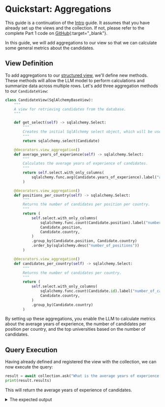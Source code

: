 # Quickstart: Aggregations

This guide is a continuation of the [Intro](./intro.md) guide. It assumes that you have already set up the views and the collection. If not, please refer to the complete Part 1 code on [GitHub](https://github.com/deepsense-ai/db-ally/blob/main/examples/intro.py){:target="_blank"}.

In this guide, we will add aggregations to our view so that we can calculate some general metrics about the candidates.

## View Definition

To add aggregations to our [structured view](../concepts/structured_views.md), we'll define new methods. These methods will allow the LLM model to perform calculations and summarize data across multiple rows. Let's add three aggregation methods to our `CandidateView`:

```python
class CandidateView(SqlAlchemyBaseView):
    """
    A view for retrieving candidates from the database.
    """

    def get_select(self) -> sqlalchemy.Select:
        """
        Creates the initial SqlAlchemy select object, which will be used to build the query.
        """
        return sqlalchemy.select(Candidate)

    @decorators.view_aggregation()
    def average_years_of_experience(self) -> sqlalchemy.Select:
        """
        Calculates the average years of experience of candidates.
        """
        return self.select.with_only_columns(
            sqlalchemy.func.avg(Candidate.years_of_experience).label("average_years_of_experience")
        )

    @decorators.view_aggregation()
    def positions_per_country(self) -> sqlalchemy.Select:
        """
        Returns the number of candidates per position per country.
        """
        return (
            self.select.with_only_columns(
                sqlalchemy.func.count(Candidate.position).label("number_of_positions"),
                Candidate.position,
                Candidate.country,
            )
            .group_by(Candidate.position, Candidate.country)
            .order_by(sqlalchemy.desc("number_of_positions"))
        )

    @decorators.view_aggregation()
    def candidates_per_country(self) -> sqlalchemy.Select:
        """
        Returns the number of candidates per country.
        """
        return (
            self.select.with_only_columns(
                sqlalchemy.func.count(Candidate.id).label("number_of_candidates"),
                Candidate.country,
            )
            .group_by(Candidate.country)
        )
```

By setting up these aggregations, you enable the LLM to calculate metrics about the average years of experience, the number of candidates per position per country, and the top universities based on the number of candidates.

## Query Execution

Having already defined and registered the view with the collection, we can now execute the query:

```python
result = await collection.ask("What is the average years of experience of candidates?")
print(result.results)
```

This will return the average years of experience of candidates.

<details>
  <summary>The expected output</summary>
```
The generated SQL query is: SELECT avg(candidates.years_of_experience) AS average_years_of_experience
FROM candidates

Number of rows: 1
{'average_years_of_experience': 4.98}
```
</details>

Feel free to try other questions like: "What's the distribution of candidates across different positions and countries?" or "How many candidates are from China?".

## Full Example

Access the full example on [GitHub](https://github.com/deepsense-ai/db-ally/blob/main/examples/aggregations.py){:target="_blank"}.

## Next Steps

Explore [Quickstart Part 3: Semantic Similarity](./semantic-similarity.md) to expand on the example and learn about using semantic similarity.
